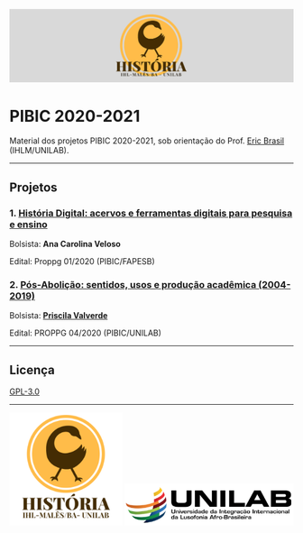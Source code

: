 ![banner](imgs/banner_hist.png)

# PIBIC 2020-2021

Material dos projetos PIBIC 2020-2021, sob orientação do Prof. [Eric Brasil](ericbrasiln.github.io) (IHLM/UNILAB).

---

## Projetos

### 1. [História Digital: acervos e ferramentas digitais para pesquisa e ensino]()

Bolsista: **Ana Carolina Veloso**

Edital: Proppg 01/2020 (PIBIC/FAPESB)

### 2. [Pós-Abolição: sentidos, usos  e produção acadêmica (2004-2019)]()

Bolsista: [**Priscila Valverde**](https://github.com/priscilavalverdes)

Edital: PROPPG 04/2020 (PIBIC/UNILAB)

---

## Licença

[GPL-3.0](https://github.com/ericbrasiln/pibic_2020-2021/blob/main/LICENSE)

---

<img src="imgs/logo_hist.png" alt="Logo História" style="width:200px">

<img src="imgs/logo_unilab.png" alt="Logo UNILAB" style="width:300px">

